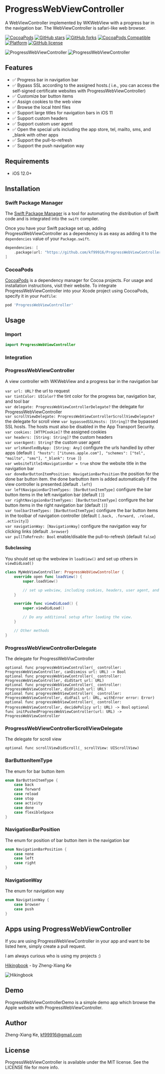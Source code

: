 # ProgressWebViewController

A WebViewController implemented by WKWebView with a progress bar in the navigation bar. The WebViewController is safari-like web browser.

[![CocoaPods](https://img.shields.io/cocoapods/dt/ProgressWebViewController.svg)](https://cocoapods.org/pods/ProgressWebViewController)
[![GitHub stars](https://img.shields.io/github/stars/kf99916/ProgressWebViewController.svg)](https://github.com/kf99916/ProgressWebViewController/stargazers)
[![GitHub forks](https://img.shields.io/github/forks/kf99916/ProgressWebViewController.svg)](https://github.com/kf99916/ProgressWebViewController/network)
[![CocoaPods Compatible](https://img.shields.io/cocoapods/v/ProgressWebViewController.svg)](https://cocoapods.org/pods/ProgressWebViewController)
[![Platform](https://img.shields.io/cocoapods/p/ProgressWebViewController.svg)](https://github.com/kf99916/ProgressWebViewController)
[![GitHub license](https://img.shields.io/github/license/kf99916/ProgressWebViewController.svg)](https://github.com/kf99916/ProgressWebViewController/blob/master/LICENSE)

![ProgressWebViewController](/screenshots/progressWebViewController.png 'ProgressWebViewController') ![ProgressWebViewController](/screenshots/progressWebViewController2.png 'ProgressWebViewController')

## Features

- :white_check_mark: Progress bar in navigation bar
- :white_check_mark: Bypass SSL according to the assigned hosts.( i.e., you can access the self-signed certificate websites with ProgressWebViewController)
- :white_check_mark: Customize bar button items
- :white_check_mark: Assign cookies to the web view
- :white_check_mark: Browse the local html files
- :white_check_mark: Support large titles for navigation bars in iOS 11
- :white_check_mark: Support custom headers
- :white_check_mark: Support custom user agent
- :white_check_mark: Open the special urls including the app store, tel, mailto, sms, and \_blank with other apps
- :white_check_mark: Support the pull-to-refresh
- :white_check_mark: Support the push navigation way

## Requirements

- iOS 12.0+

## Installation

### Swift Package Manager

The [Swift Package Manager](https://swift.org/package-manager/) is a tool for automating the distribution of Swift code and is integrated into the `swift` compiler.

Once you have your Swift package set up, adding ProgressWebViewController as a dependency is as easy as adding it to the `dependencies` value of your `Package.swift`.

```swift
dependencies: [
    .package(url: "https://github.com/kf99916/ProgressWebViewController.git")
]
```

### CocoaPods

[CocoaPods](https://cocoapods.org) is a dependency manager for Cocoa projects. For usage and installation instructions, visit their website. To integrate ProgressWebViewController into your Xcode project using CocoaPods, specify it in your `Podfile`:

```ruby
pod 'ProgressWebViewController'
```

## Usage

### Import

```swift
import ProgressWebViewController
```

### Integration

### ProgressWebViewController

A view controller with WKWebView and a progress bar in the navigation bar

`var url: URL?` the url to request  
`var tintColor: UIColor?` the tint color for the progress bar, navigation bar, and tool bar  
`var delegate: ProgressWebViewControllerDelegate?` the delegate for ProgressWebViewController  
`var scrollViewDelegate: ProgressWebViewControllerScrollViewDelegate?` the delegate for scroll view
`var bypassedSSLHosts: [String]?` the bypassed SSL hosts. The hosts must also be disabled in the App Transport Security.  
`var cookies: [HTTPCookie]?` the assigned cookies  
`var headers: [String: String]?` the custom headers  
`var userAgent: String?` the custom user agent  
`var urlsHandledByApp: [String: Any]` configure the urls handled by other apps (default `[ "hosts": ["itunes.apple.com"], "schemes": ["tel", "mailto", "sms"], "_blank": true ]`)  
`var websiteTitleInNavigationBar = true` show the website title in the navigation bar  
`var doneBarButtonItemPosition: NavigationBarPosition` the position for the done bar button item. the done barbutton item is added automatically if the view controller is presented.(default `.left`)  
`var leftNavigaionBarItemTypes: [BarButtonItemType]` configure the bar button items in the left navigation bar (default `[]`)  
`var rightNavigaionBarItemTypes: [BarButtonItemType]` configure the bar button items in the right navigation bar (default `[]`)  
`var toolbarItemTypes: [BarButtonItemType]` configure the bar button items in the toolbar of navigation controller (default `[.back, .forward, .reload, .activity]`)  
`var navigationWay: [NavigationWay]` configure the navigation way for clicking links (default `.browser`)  
`var pullToRefresh: Bool` enable/disable the pull-to-refresh (default `false`)

#### Subclassing

You should set up the webview in `loadView()` and set up others in `viewDidLoad()`

```swift
class MyWebViewController: ProgressWebViewController {
    override open func loadView() {
        super.loadView()

        // set up webview, including cookies, headers, user agent, and so on.
    }

    override func viewDidLoad() {
        super.viewDidLoad()

        // Do any additional setup after loading the view.
    }

    // Other methods
}
```

### ProgressWebViewControllerDelegate

The delegate for ProgressWebViwController

`optional func progressWebViewController(_ controller: ProgressWebViewController, canDismiss url: URL) -> Bool`  
`optional func progressWebViewController(_ controller: ProgressWebViewController, didStart url: URL)`  
`optional func progressWebViewController(_ controller: ProgressWebViewController, didFinish url: URL)`  
`optional func progressWebViewController(_ controller: ProgressWebViewController, didFail url: URL, withError error: Error)`  
`optional func progressWebViewController(_ controller: ProgressWebViewController, decidePolicy url: URL) -> Bool`
`optional func initPushedProgressWebViewController(url: URL) -> ProgressWebViewController`

### ProgressWebViewControllerScrollViewDelegate

The delegate for scroll view

`optional func scrollViewDidScroll(_ scrollView: UIScrollView)`

### BarButtonItemType

The enum for bar button item

```swift
enum BarButtonItemType {
    case back
    case forward
    case reload
    case stop
    case activity
    case done
    case flexibleSpace
}
```

### NavigationBarPosition

The enum for position of bar button item in the navigation bar

```swift
enum NavigationBarPosition {
    case none
    case left
    case right
}
```

### NavigationWay

The enum for navigation way

```swift
enum NavigationWay {
    case browser
    case push
}
```

## Apps using ProgressWebViewController

If you are using ProgressWebViewController in your app and want to be listed here, simply create a pull request.

I am always curious who is using my projects :)

[Hikingbook](https://itunes.apple.com/app/id1067838748) - by Zheng-Xiang Ke

![Hikingbook](apps/Hikingbook.png)

## Demo

ProgressWebViewControllerDemo is a simple demo app which browse the Apple website with ProgressWebViewController.

## Author

Zheng-Xiang Ke, kf99916@gmail.com

## License

ProgressWebViewController is available under the MIT license. See the LICENSE file for more info.
